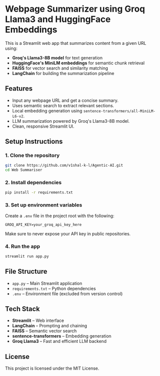 # Webpage Summarizer using Groq Llama3 and HuggingFace Embeddings

This is a Streamlit web app that summarizes content from a given URL using:

- **Groq's Llama3-8B model** for text generation
- **HuggingFace's MiniLM embeddings** for semantic chunk retrieval
- **FAISS** for vector search and similarity matching
- **LangChain** for building the summarization pipeline

## Features

- Input any webpage URL and get a concise summary.
- Uses semantic search to extract relevant sections.
- Local embedding generation using `sentence-transformers/all-MiniLM-L6-v2`.
- LLM summarization powered by Groq's Llama3-8B model.
- Clean, responsive Streamlit UI.

## Setup Instructions

### 1. Clone the repository

```bash
git clone https://github.com/v1shal-k-l/Agentic-AI.git
cd Web Summariser
```

### 2. Install dependencies

```bash
pip install -r requirements.txt
```

### 3. Set up environment variables

Create a `.env` file in the project root with the following:

```env
GROQ_API_KEY=your_groq_api_key_here
```

Make sure to never expose your API key in public repositories.

### 4. Run the app

```bash
streamlit run app.py
```

## File Structure

- `app.py` – Main Streamlit application
- `requirements.txt` – Python dependencies
- `.env` – Environment file (excluded from version control)

## Tech Stack

- **Streamlit** – Web interface
- **LangChain** – Prompting and chaining
- **FAISS** – Semantic vector search
- **sentence-transformers** – Embedding generation
- **Groq Llama3** – Fast and efficient LLM backend

## License

This project is licensed under the MIT License.
